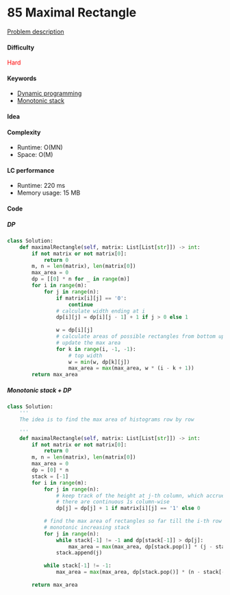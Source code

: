 85 Maximal Rectangle
=======================
[Problem description](https://leetcode.com/problems/maximal-rectangle/)

#### Difficulty
<span style="color:red">Hard</span>

#### Keywords
- [Dynamic programming](../categories/dp.md)
- [Monotonic stack](../categories/monotonic_stack.md)

  
#### Idea


#### Complexity
- Runtime: O(MN)
- Space: O(M)
  
#### LC performance
- Runtime: 220 ms
- Memory usage: 15 MB

#### Code

##### DP
```python
class Solution:
    def maximalRectangle(self, matrix: List[List[str]]) -> int:
        if not matrix or not matrix[0]:
            return 0
        m, n = len(matrix), len(matrix[0])
        max_area = 0
        dp = [[0] * n for _ in range(m)]
        for i in range(m):
            for j in range(n):
                if matrix[i][j] == '0':
                    continue
                # calculate width ending at i
                dp[i][j] = dp[i][j - 1] + 1 if j > 0 else 1
                
                w = dp[i][j]
                # calculate areas of possible rectangles from bottom up, and 
                # update the max area
                for k in range(i, -1, -1):
                    # top width
                    w = min(w, dp[k][j])
                    max_area = max(max_area, w * (i - k + 1))
        return max_area
```

##### Monotonic stack + DP
```python
class Solution:
    '''
    The idea is to find the max area of histograms row by row 

    '''
    def maximalRectangle(self, matrix: List[List[str]]) -> int:
        if not matrix or not matrix[0]:
            return 0
        m, n = len(matrix), len(matrix[0])
        max_area = 0
        dp = [0] * n
        stack = [-1]
        for i in range(m):
            for j in range(n):
                # keep track of the height at j-th column, which accrues if 
                # there are continuous 1s column-wise
                dp[j] = dp[j] + 1 if matrix[i][j] == '1' else 0
            
            # find the max area of rectangles so far till the i-th row using
            # monotonic increasing stack
            for j in range(n):
                while stack[-1] != -1 and dp[stack[-1]] > dp[j]:
                    max_area = max(max_area, dp[stack.pop()] * (j - stack[-1] - 1))
                stack.append(j)
            
            while stack[-1] != -1:
                max_area = max(max_area, dp[stack.pop()] * (n - stack[-1] - 1))
        
        return max_area
```